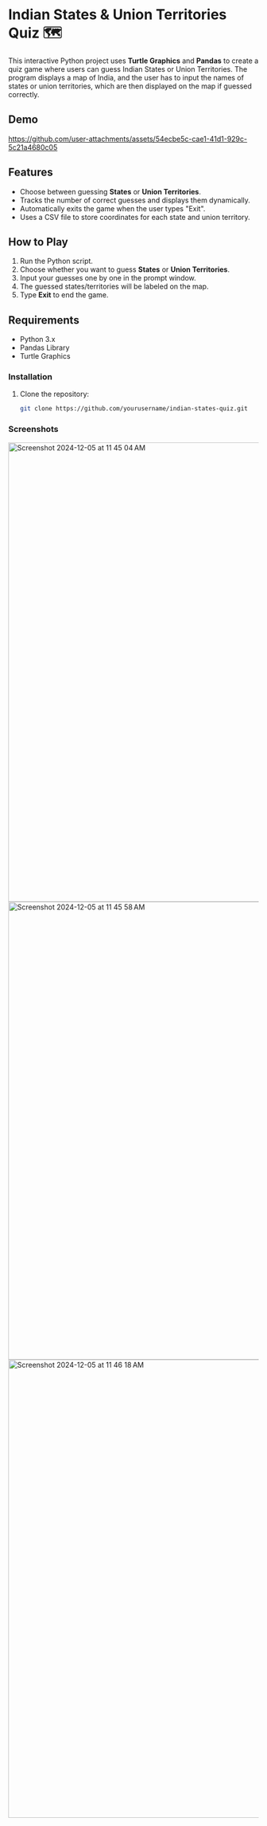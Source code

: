 # Indian States & Union Territories Quiz 🗺️

This interactive Python project uses **Turtle Graphics** and **Pandas** to create a quiz game where users can guess Indian States or Union Territories. The program displays a map of India, and the user has to input the names of states or union territories, which are then displayed on the map if guessed correctly.

## Demo



https://github.com/user-attachments/assets/54ecbe5c-cae1-41d1-929c-5c21a4680c05



## Features
- Choose between guessing **States** or **Union Territories**.
- Tracks the number of correct guesses and displays them dynamically.
- Automatically exits the game when the user types "Exit".
- Uses a CSV file to store coordinates for each state and union territory.

## How to Play
1. Run the Python script.
2. Choose whether you want to guess **States** or **Union Territories**.
3. Input your guesses one by one in the prompt window.
4. The guessed states/territories will be labeled on the map.
5. Type **Exit** to end the game.

## Requirements
- Python 3.x
- Pandas Library
- Turtle Graphics

### Installation
1. Clone the repository:
   ```bash
   git clone https://github.com/yourusername/indian-states-quiz.git

### Screenshots
<img width="922" alt="Screenshot 2024-12-05 at 11 45 04 AM" src="https://github.com/user-attachments/assets/42fd3c99-f34e-46b0-aab1-fbffd386ae3d">
<img width="919" alt="Screenshot 2024-12-05 at 11 45 58 AM" src="https://github.com/user-attachments/assets/974a19fb-2be7-4b73-877a-57b49d2a099f">
<img width="920" alt="Screenshot 2024-12-05 at 11 46 18 AM" src="https://github.com/user-attachments/assets/8aab4a02-0649-4dc8-8f72-0f860082d8b5">


